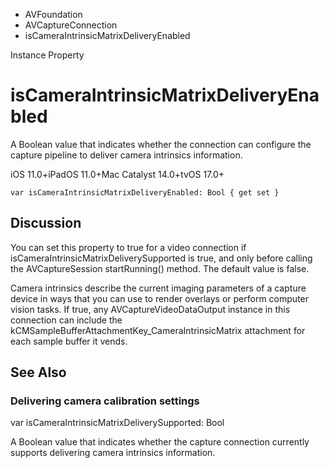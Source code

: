 

- AVFoundation
- AVCaptureConnection
-  isCameraIntrinsicMatrixDeliveryEnabled 

Instance Property

# isCameraIntrinsicMatrixDeliveryEnabled

A Boolean value that indicates whether the connection can configure the capture pipeline to deliver camera intrinsics information.

iOS 11.0+iPadOS 11.0+Mac Catalyst 14.0+tvOS 17.0+

``` source
var isCameraIntrinsicMatrixDeliveryEnabled: Bool { get set }
```

## Discussion

You can set this property to true for a video connection if isCameraIntrinsicMatrixDeliverySupported is true, and only before calling the AVCaptureSession startRunning() method. The default value is false.

Camera intrinsics describe the current imaging parameters of a capture device in ways that you can use to render overlays or perform computer vision tasks. If true, any AVCaptureVideoDataOutput instance in this connection can include the kCMSampleBufferAttachmentKey_CameraIntrinsicMatrix attachment for each sample buffer it vends.

## See Also

### Delivering camera calibration settings

var isCameraIntrinsicMatrixDeliverySupported: Bool

A Boolean value that indicates whether the capture connection currently supports delivering camera intrinsics information.

